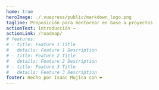 ```yaml
---
home: true
heroImage: ./.vuepress/public/markdown_logo.png
tagline: Proposición para mentorear en base a proyectos
actionText: Introducción →
actionLink: /roadmap/
# features:
# - title: Feature 1 Title
#   details: Feature 1 Description
# - title: Feature 2 Title
#   details: Feature 2 Description
# - title: Feature 3 Title
#   details: Feature 3 Description
footer: Hecho por Isaac Mujica con ❤️
---
```

